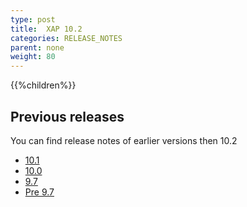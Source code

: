 ```yaml
---
type: post
title:  XAP 10.2
categories: RELEASE_NOTES
parent: none
weight: 80
---
```





{{%children%}}


## Previous releases

You can find release notes of earlier versions then 10.2


- [10.1](/xap101.html)
- [10.0](/xap100.html)
- [9.7](/xap97.html)
- [Pre 9.7](http://wiki.gigaspaces.com/wiki/display/RN/GigaSpaces+Release+Notes)

